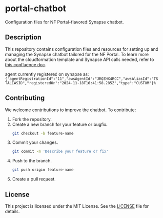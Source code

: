 # portal-chatbot

Configuration files for NF Portal-flavored Synapse chatbot.

## Description

This repository contains configuration files and resources for setting up and managing the Synapse chatbot tailored for the NF Portal.
To learn more about the cloudformation template and Synapse API calls needed, refer to [this confluence doc](https://sagebionetworks.jira.com/wiki/spaces/PLFM/pages/3711303683/Adding+Custom+Agents+to+Synapse).

agent currently registered on synapse as:
`{"agentRegistrationId":"11","awsAgentId":"JRQZHX4RCC","awsAliasId":"TSTALIASID","registeredOn":"2024-11-18T16:41:58.285Z","type":"CUSTOM"}%`

## Contributing

We welcome contributions to improve the chatbot. To contribute:

1. Fork the repository.
2. Create a new branch for your feature or bugfix.
    ```sh
    git checkout -b feature-name
    ```
3. Commit your changes.
    ```sh
    git commit -m 'Describe your feature or fix'
    ```
4. Push to the branch.
    ```sh
    git push origin feature-name
    ```
5. Create a pull request.

## License

This project is licensed under the MIT License. See the [LICENSE](LICENSE) file for details.
